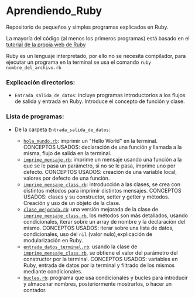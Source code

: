 # Aprendiendo_Ruby

Repositorio de pequeños y simples programas explicados en Ruby.  

La mayoría del código (al menos los primeros programas) está basado en el [tutorial de la propia web de Ruby](https://www.ruby-lang.org/en/documentation/quickstart/) 

Ruby es un lenguaje interpretado, por ello no se necesita compilador, para ejecutar un programa en la terminal se usa el comando `ruby nombre_del_archivo.rb`

### **Explicación directorios:**

- `Entrada_salida_de_datos`: incluye programas introductorios a los flujos de salida y entrada en Ruby. Introduce el concepto de función y clase.

### **Lista de programas:**  

- De la carpeta `Entrada_salida_de_datos`:  

	- [`hola_mundo.rb`](Entrada_salida_de_datos/hola_mundo.rb): imprimir un "Hello World" en la terminal. CONCEPTOS USADOS: declaración de una función y llamada a la misma, flujo de salida en la terminal.   
	- [`imprime_mensaje.rb`](Entrada_salida_de_datos/imprime_mensaje.rb): imprime un mensaje usando una función a la que se le pasa un parámetro, si no se le pasa, imprime uno por defecto. CONCEPTOS USADOS: creación de una variable local, valores por defecto de una función.  
	- [`imprime_mensaje_class.rb`](Entrada_salida_de_datos/imprime_mensaje_class.rb): introducción a las clases, se crea con distintos métodos para imprimir distintos mensajes. CONCEPTOS USADOS: clases y su constructor, setter y getter y métodos. Creación y uso de un objeto de la clase.  
	- [`clase_mejorada.rb`](Entrada_salida_de_datos/clase_mejorada.rb): una versión mejorada de la clase de [`imprime_mensaje_class.rb`](Entrada_salida_de_datos/imprime_mensaje_class.rb), los métodos son más detallados, usando condicionales, iterar sobre un array de nombre y la declaración del mismo. CONCEPTOS USADOS: iterar sobre una lista de datos, condicionales, uso del `nil` (valor nulo),explicación de modularización en Ruby.  
	- [`entrada_datos_terminal.rb`](Entrada_salida_de_datos/entrada_datos_terminal.rb): usando la clase de [`imprime_mensaje_class.rb`](Entrada_salida_de_datos/imprime_mensaje_class.rb), se obtiene el valor del parámetro del constructor por la terminal. CONCEPTOS USADOS: variables en Ruby, entrada de datos por la terminal y filtrado de los mismos mediante condicionales. 
	- [`bucles.rb`](Entrada_salida_de_datos/bucles.rb): programa que usa condicionales y bucles para introducir y almacenar nombres, posteriormente mostrarlos, o hacer un contador.